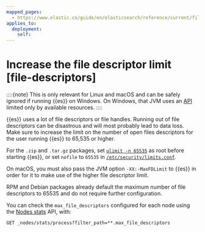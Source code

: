 ```yaml
---
mapped_pages:
  - https://www.elastic.co/guide/en/elasticsearch/reference/current/file-descriptors.html
applies_to:
  deployment:
    self:
---
```


# Increase the file descriptor limit [file-descriptors]

::::{note} 
This is only relevant for Linux and macOS and can be safely ignored if running {{es}} on Windows. On Windows, that JVM uses an [API](https://msdn.microsoft.com/en-us/library/windows/desktop/aa363858(v=vs.85).aspx) limited only by available resources.
::::


{{es}} uses a lot of file descriptors or file handles. Running out of file descriptors can be disastrous and will most probably lead to data loss. Make sure to increase the limit on the number of open files descriptors for the user running {{es}} to 65,535 or higher.

For the `.zip` and `.tar.gz` packages, set [`ulimit -n 65535`](setting-system-settings.md#ulimit) as root before starting {{es}},   or set `nofile` to `65535` in [`/etc/security/limits.conf`](setting-system-settings.md#limits.conf).

On macOS, you must also pass the JVM option `-XX:-MaxFDLimit` to {{es}} in order for it to make use of the higher file descriptor limit.

RPM and Debian packages already default the maximum number of file descriptors to 65535 and do not require further configuration.

You can check the `max_file_descriptors` configured for each node using the [Nodes stats](https://www.elastic.co/docs/api/doc/elasticsearch/operation/operation-nodes-stats) API, with:

```console
GET _nodes/stats/process?filter_path=**.max_file_descriptors
```


